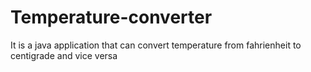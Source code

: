 # Temperature-converter
It is a java application that can convert temperature from fahrienheit to centigrade and vice versa 
